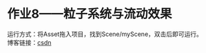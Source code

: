 # 作业8——粒子系统与流动效果

运行方式：将Asset拖入项目，找到Scene/myScene，双击后即可运行。<BR>
博客链接：[csdn](https://blog.csdn.net/Floating__dust/article/details/110392063)<BR>